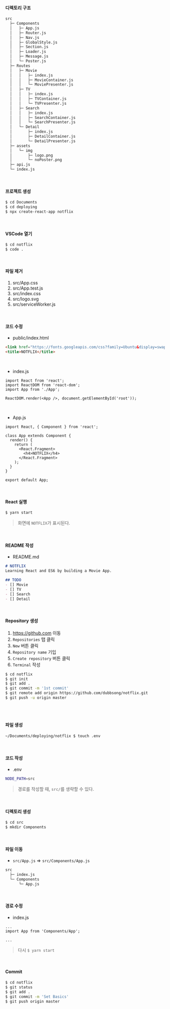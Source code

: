 #### 디렉토리 구조

```bash
src
  ├─ Components
  │   ├─ App.js
  │   ├─ Router.js
  │   ├─ Nav.js
  │   ├─ GlobalStyle.js
  │   ├─ Section.js
  │   ├─ Loader.js
  │   ├─ Message.js
  │   └─ Poster.js
  ├─ Routes
  │   ├─ Movie
  │   │   ├─ index.js
  │   │   ├─ MovieContainer.js
  │   │   └─ MoviePresenter.js
  │   ├─ TV
  │   │   ├─ index.js
  │   │   ├─ TVContainer.js
  │   │   └─ TVPresenter.js
  │   ├─ Search
  │   │   ├─ index.js
  │   │   ├─ SearchContainer.js
  │   │   └─ SearchPresenter.js
  │   └─ Detail
  │       ├─ index.js
  │       ├─ DetailContainer.js
  │       └─ DetailPresenter.js
  ├─ assets
  │   └─ img
  │       ├─ logo.png
  │       └─ noPoster.png
  ├─ api.js
  └─ index.js
```

<br>

#### 프로젝트 생성

```bash
$ cd Documents
$ cd deploying
$ npx create-react-app notflix
```

<br>

#### VSCode 열기

```bash
$ cd notflix
$ code .
```

<br>

#### 파일 제거

1. src/App.css
2. src/App.test.js
3. src/index.css
4. src/logo.svg
5. src/serviceWorker.js

<br>

#### 코드 수정

- public/index.html

```html
<link href="https://fonts.googleapis.com/css?family=Ubuntu&display=swap" rel="stylesheet">
<title>NOTFLIX</title>
```

<br>

- index.js

```react
import React from 'react';
import ReactDOM from 'react-dom';
import App from './App';

ReactDOM.render(<App />, document.getElementById('root'));
```

<br>

- App.js

```react
import React, { Component } from 'react';

class App extends Component {
  render() {
    return (
      <React.Fragment>
        <h4>NOTFLIX</h4>
      </React.Fragment>
    );
  }
}

export default App;
```

<br>

#### React 실행

```bash
$ yarn start
```

> 화면에 `NOTFLIX`가 표시된다.

<br>

#### README 작성

- README.md

```markdown
# NOTFLIX
Learning React and ES6 by building a Movie App.

## TODO
- [] Movie
- [] TV
- [] Search
- [] Detail
```

<br>

#### Repository 생성

1. https://github.com 이동
2. `Repositories` 탭 클릭
3. `New` 버튼 클릭
4. `Repository name` 기입
5. `Create repository` 버튼 클릭
6. `Terminal` 작성

```bash
$ cd notflix
$ git init
$ git add .
$ git commit -m '1st commit'
$ git remote add origin https://github.com/dubbsong/notflix.git
$ git push -u origin master
```

<br>

<br>

#### 파일 생성

```bash
~/Documents/deploying/notflix $ touch .env
```

<br>

#### 코드 작성

- .env

```bash
NODE_PATH=src
```

> 경로를 작성할 때, `src/`를 생략할 수 있다.

<br>

#### 디렉토리 생성

```bash
$ cd src
$ mkdir Components
```

<br>

#### 파일 이동

- `src/App.js` => `src/Components/App.js`

```bash
src
  ├─ index.js
  └─ Components
      └─ App.js
```

<br>

#### 경로 수정

- index.js

```react
...
import App from 'Components/App';

...
```

> 다시 `$ yarn start`
>

<br>

#### Commit

```bash
$ cd notflix
$ git status
$ git add .
$ git commit -m 'Set Basics'
$ git push origin master
```

<br>

<br>